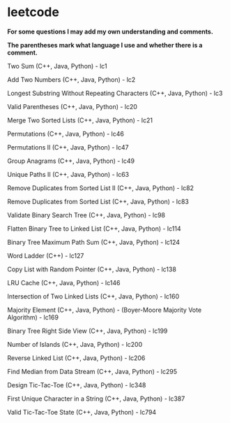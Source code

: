 # leetcode

**For some questions I may add my own understanding and comments.**

**The parentheses mark what language I use and whether there is a comment.**

Two Sum (C++, Java, Python) - lc1

Add Two Numbers (C++, Java, Python) - lc2

Longest Substring Without Repeating Characters (C++, Java, Python) - lc3

Valid Parentheses (C++, Java, Python) - lc20

Merge Two Sorted Lists (C++, Java, Python) - lc21

Permutations (C++, Java, Python) - lc46

Permutations II (C++, Java, Python) - lc47

Group Anagrams (C++, Java, Python) - lc49

Unique Paths II (C++, Java, Python) - lc63

Remove Duplicates from Sorted List II (C++, Java, Python) - lc82

Remove Duplicates from Sorted List (C++, Java, Python) - lc83

Validate Binary Search Tree (C++, Java, Python) - lc98

Flatten Binary Tree to Linked List (C++, Java, Python) - lc114

Binary Tree Maximum Path Sum (C++, Java, Python) - lc124

Word Ladder (C++) - lc127

Copy List with Random Pointer (C++, Java, Python) - lc138

LRU Cache (C++, Java, Python) - lc146

Intersection of Two Linked Lists (C++, Java, Python) - lc160

Majority Element (C++, Java, Python) - (Boyer-Moore Majority Vote Algorithm) - lc169

Binary Tree Right Side View (C++, Java, Python) - lc199

Number of Islands (C++, Java, Python) - lc200

Reverse Linked List (C++, Java, Python) - lc206

Find Median from Data Stream (C++, Java, Python) - lc295

Design Tic-Tac-Toe (C++, Java, Python) - lc348

First Unique Character in a String (C++, Java, Python) - lc387

Valid Tic-Tac-Toe State (C++, Java, Python) - lc794